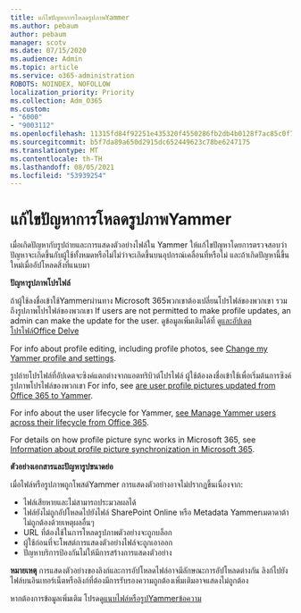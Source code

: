 ```yaml
---
title: แก้ไขปัญหาการโหลดรูปภาพYammer
ms.author: pebaum
author: pebaum
manager: scotv
ms.date: 07/15/2020
ms.audience: Admin
ms.topic: article
ms.service: o365-administration
ROBOTS: NOINDEX, NOFOLLOW
localization_priority: Priority
ms.collection: Adm_O365
ms.custom:
- "6000"
- "9003112"
ms.openlocfilehash: 11315fd84f92251e435320f4550286fb2db4b0128f7ac85c0f79972e3f7fd203
ms.sourcegitcommit: b5f7da89a650d2915dc652449623c78be6247175
ms.translationtype: MT
ms.contentlocale: th-TH
ms.lasthandoff: 08/05/2021
ms.locfileid: "53939254"
---
```

# <a name="troubleshoot-image-loading-issues-in-yammer"></a>แก้ไขปัญหาการโหลดรูปภาพYammer

เมื่อเกิดปัญหากับรูปถ่ายและการแสดงตัวอย่างไฟล์ใน Yammer ให้แก้ไขปัญหาโดยการตรวจสอบว่าปัญหาจะเกิดขึ้นกับผู้ใช้ทั้งหมดหรือไม่ไม่ว่าจะเกิดขึ้นบนอุปกรณ์เคลื่อนที่หรือไม่ และถ้าเกิดปัญหานี้ขึ้นใหม่เมื่ออัปโหลดสิ่งที่แนบมา  

**ปัญหารูปภาพโปรไฟล์**  

ถ้าผู้ใช้ลงชื่อเข้าใช้Yammerผ่านทาง Microsoft 365พวกเขาต้องเปลี่ยนโปรไฟล์ของพวกเขา รวมถึงรูปภาพโปรไฟล์ของพวกเขา If users are not permitted to make profile updates, an admin can make the update for the user. ดูข้อมูลเพิ่มเติมได้ที่ ดู[และอัปเดตโปรไฟล์Office Delve](https://support.microsoft.com/office/view-and-update-your-profile-in-office-delve-4e84343b-eedf-45a1-aeb9-8627ccca14ba)

For info about profile editing, including profile photos, see [Change my Yammer profile and settings](https://support.microsoft.com/office/classic-yammer-change-my-yammer-profile-and-settings-a3aeca0e-de34-4897-9b59-de6516542851). 

รูปถ่ายโปรไฟล์ที่อัปเดตจะซิงค์แตกต่างจากแอตทริบิวต์โปรไฟล์ ผู้ใช้ต้องลงชื่อเข้าใช้เพื่อเริ่มต้นการซิงค์รูปภาพโปรไฟล์ของพวกเขา For info, see [are user profile pictures updated from Office 365 to Yammer](https://docs.microsoft.com/yammer/manage-yammer-users/manage-users-across-their-lifecycle#q-are-user-profile-pictures-updated-from-office-365-to-yammer).

For info about the user lifecycle for Yammer, [see Manage Yammer users across their lifecycle from Office 365](https://docs.microsoft.com/yammer/manage-yammer-users/manage-users-across-their-lifecycle).  

For details on how profile picture sync works in Microsoft 365, see [Information about profile picture synchronization in Microsoft 365](https://support.microsoft.com/office/information-about-profile-picture-synchronization-in-microsoft-365-20594d76-d054-4af4-a660-401133e3d48a).  

**ตัวอย่างเอกสารและปัญหารูปขนาดย่อ**  

เมื่อไฟล์หรือรูปภาพถูกโพสต์Yammer การแสดงตัวอย่างอาจไม่ปรากฏขึ้นเนื่องจาก: 

- ไฟล์เสียหายและไม่สามารถประมวลผลได้
- ไฟล์ยังไม่ถูกอัปโหลดไปยังไฟล์ SharePoint Online หรือ Metadata Yammerเมตาดาต้าไม่ถูกต้องด้วยเหตุผลอื่นๆ
- URL ที่ต้องใช้ในการโหลดรูปภาพตัวอย่างจะถูกบล็อก
- ผู้ใช้ก่อนที่จะโพสต์การแสดงตัวอย่างไฟล์จะถูกเอาออก
- ปัญหาบริการป้องกันไม่ให้มีการสร้างการแสดงตัวอย่าง

**หมายเหตุ** การแสดงตัวอย่างของลิงก์และการอัปโหลดไฟล์อาจมีลักษณะการอัปโหลดต่างกัน ลิงก์ไปยังไฟล์บนอินเทอร์เน็ตหรือลิงก์ที่ต้องมีการรับรองความถูกต้องเพิ่มเติมอาจแสดงไม่ถูกต้อง

หากต้องการข้อมูลเพิ่มเติม โปรดดู[แนบไฟล์หรือรูปYammerข้อความ](https://support.microsoft.com/office/attach-a-file-or-image-to-a-yammer-message-f576d4d1-ad66-4ce4-9c43-46cf75978dbf) 